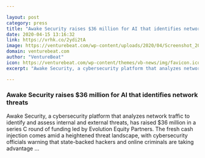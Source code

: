 ```yaml
---

layout: post
category: press
title: "Awake Security raises $36 million for AI that identifies network threats"
date: 2020-04-15 13:16:32
link: https://vrhk.co/2ydi2tA
image: https://venturebeat.com/wp-content/uploads/2020/04/Screenshot_2020-04-15-Awake-Security-Technology-Walkthrough.png?w=1200&strip=all
domain: venturebeat.com
author: "VentureBeat"
icon: https://venturebeat.com/wp-content/themes/vb-news/img/favicon.ico
excerpt: "Awake Security, a cybersecurity platform that analyzes network traffic to identify and assess internal and external threats, has raised $36 million in a series C round of funding led by Evolution Equity Partners. The fresh cash injection comes amid a heightened threat landscape, with cybersecurity officials warning that state-backed hackers and online criminals are taking advantage …"

---
```


### Awake Security raises $36 million for AI that identifies network threats

Awake Security, a cybersecurity platform that analyzes network traffic to identify and assess internal and external threats, has raised $36 million in a series C round of funding led by Evolution Equity Partners. The fresh cash injection comes amid a heightened threat landscape, with cybersecurity officials warning that state-backed hackers and online criminals are taking advantage …